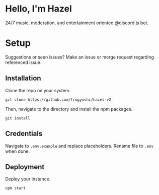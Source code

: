 # Hello, I'm Hazel
24/7 music, moderation, and entertainment oriented @discord.js bot.

# Setup
Suggestions or seen issues? Make an issue or merge request regarding referenced issue.

## Installation
Clone the repo on your system.

    git clone https://github.com/frogyushi/hazel-v2

Then, navigate to the directory and install the npm packages.

    git install
    
## Credentials
Navigate to `.env.example` and replace placeholders. Rename file to `.env` when done.


## Deployment
Deploy your instance.

    npm start

